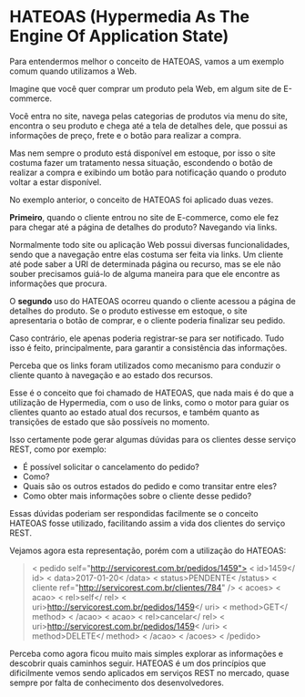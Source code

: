 # HATEOAS (Hypermedia As The Engine Of Application State)

Para entendermos melhor o conceito de HATEOAS, vamos a um exemplo comum quando utilizamos a Web.

Imagine que você quer comprar um produto pela Web, em algum site de E-commerce. 

Você entra no site, navega pelas categorias de produtos via menu do site, encontra o seu produto e chega até a tela de detalhes dele, que possui as informações de preço, frete e o botão para realizar a compra.

Mas nem sempre o produto está disponível em estoque, por isso o site costuma fazer um tratamento nessa situação, escondendo o botão de realizar a compra e exibindo um botão para notificação quando o produto voltar a estar disponível.

No exemplo anterior, o conceito de HATEOAS foi aplicado duas vezes. 

**Primeiro**, quando o cliente entrou no site de E-commerce, como ele fez para chegar até a página de detalhes do produto? Navegando via links.

Normalmente todo site ou aplicação Web possui diversas funcionalidades, sendo que a navegação entre elas costuma ser feita via links. Um cliente até pode saber a URI de determinada página ou recurso, mas se ele não souber precisamos guiá-lo de alguma maneira para que ele encontre as informações que procura.

O **segundo** uso do HATEOAS ocorreu quando o cliente acessou a página de detalhes do produto. Se o produto estivesse em estoque, o site apresentaria o botão de comprar, e o cliente poderia finalizar seu pedido. 

Caso contrário, ele apenas poderia registrar-se para ser notificado. Tudo isso é feito, principalmente, para garantir a consistência das informações.

Perceba que os links foram utilizados como mecanismo para conduzir o cliente quanto à navegação e ao estado dos recursos. 

Esse é o conceito que foi chamado de HATEOAS, que nada mais é do que a utilização de Hypermedia, com o uso de links, como o motor para guiar os clientes quanto ao estado atual dos recursos, e também quanto as transições de estado que são possíveis no momento.

Isso certamente pode gerar algumas dúvidas para os clientes desse serviço REST, como por exemplo:

* É possível solicitar o cancelamento do pedido? 
* Como?
* Quais são os outros estados do pedido e como transitar entre eles?
* Como obter mais informações sobre o cliente desse pedido?

Essas dúvidas poderiam ser respondidas facilmente se o conceito HATEOAS fosse utilizado, facilitando assim a vida dos clientes do serviço REST. 

Vejamos agora esta representação, porém com a utilização do HATEOAS:

> < pedido self="http://servicorest.com.br/pedidos/1459">
  < id>1459</ id>
  < data>2017-01-20< /data>
  < status>PENDENTE< /status>
  < cliente ref="http://servicorest.com.br/clientes/784" />
  < acoes>
    < acao>
      < rel>self</ rel>
      < uri>http://servicorest.com.br/pedidos/1459</ uri>
      < method>GET</ method>
    < /acao>
    < acao>
      < rel>cancelar</ rel>
      < uri>http://servicorest.com.br/pedidos/1459< /uri>
      < method>DELETE</ method>
    < /acao>
  < /acoes>
< /pedido>

Perceba como agora ficou muito mais simples explorar as informações e descobrir quais caminhos seguir. HATEOAS é um dos princípios que dificilmente vemos sendo aplicados em serviços REST no mercado, quase sempre por falta de conhecimento dos desenvolvedores.
